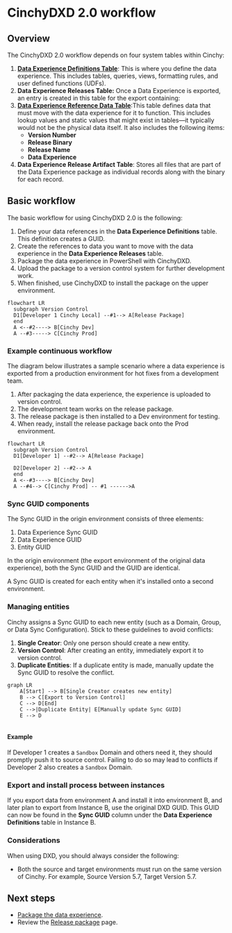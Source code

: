# CinchyDXD 2.0 workflow

## Overview

The CinchyDXD 2.0 workflow depends on four system tables within Cinchy:

1. [**Data Experience Definitions Table**](/guides-for-using-cinchy/builder-guides/cinchydxd-utility/References/data-experience-definitions.md): This is where you define the data experience. This includes tables, queries, views, formatting rules, and user defined functions (UDFs).
1. **Data Experience Releases Table:** Once a Data Experience is exported, an entry is created in this table for the export containing:
1. [**Data Experience Reference Data Table**](/guides-for-using-cinchy/builder-guides/cinchydxd-utility/References/data-experience-reference.md):This table defines data that must move with the data experience for it to function. This includes lookup values and static values that might exist in tables—it typically would not be the physical data itself. It also includes the following items:
   * **Version Number**
   * **Release Binary**
   * **Release Name**
   * **Data Experience**
1. **Data Experience Release Artifact Table**: Stores all files that are part of the Data Experience package as individual records along with the binary for each record.

## Basic workflow 

The basic workflow for using CinchyDXD 2.0 is the following:

1. Define your data references in the **Data Experience Definitions** table. This definition creates a GUID.
1. Create the references to data you want to move with the data experience in the **Data Experience Releases** table.
1. Package the data experience in PowerShell with CinchyDXD.
1. Upload the package to a version control system for further development work.
1. When finished, use CinchyDXD to install the package on the upper environment.

```mermaid
flowchart LR
  subgraph Version Control 
  D1[Developer 1 Cinchy Local] --#1--> A[Release Package]
  end
  A <--#2----> B[Cinchy Dev]
  A --#3-----> C[Cinchy Prod]
```

### Example continuous workflow

The diagram below illustrates a sample scenario where a data experience is exported from a production environment for hot fixes from a development team.

1. After packaging the data experience, the experience is uploaded to version control.
1. The development team works on the release package.
1. The release package is then installed to a Dev environment for testing.
1. When ready, install the release package back onto the Prod environment.

```mermaid
flowchart LR
  subgraph Version Control 
  D1[Developer 1] --#2--> A[Release Package]

  D2[Developer 2] --#2--> A
  end
  A <--#3----> B[Cinchy Dev]
  A --#4--> C[Cinchy Prod] -- #1 ------>A
```

### Sync GUID components

The Sync GUID in the origin environment consists of three elements:

1. Data Experience Sync GUID
2. Data Experience GUID
3. Entity GUID

In the origin environment (the export environment of the original data experience), both the Sync GUID and the GUID are identical.

A Sync GUID is created for each entity when it's installed onto a second environment.

### Managing entities 

Cinchy assigns a Sync GUID to each new entity (such as a Domain, Group, or Data Sync Configuration). Stick to these guidelines to avoid conflicts:

1. **Single Creator**: Only one person should create a new entity.
2. **Version Control**: After creating an entity, immediately export it to version control.
3. **Duplicate Entities**: If a duplicate entity is made, manually update the Sync GUID to resolve the conflict.

```mermaid
graph LR
    A[Start] --> B[Single Creator creates new entity]
    B --> C[Export to Version Control]
    C --> D[End]
    C -->|Duplicate Entity| E[Manually update Sync GUID]
    E --> D


```
#### Example

If Developer 1 creates a `Sandbox` Domain and others need it, they should promptly push it to source control. Failing to do so may lead to conflicts if Developer 2 also creates a `Sandbox` Domain.

### Export and install process between instances

If you export data from environment A and install it into environment B, and later plan to export from Instance B, use the original DXD GUID. This GUID can now be found in the **Sync GUID** column under the **Data Experience Definitions** table in Instance B.

### Considerations

When using DXD, you should always consider the following:

- Both the source and target environments must run on the same version of Cinchy. For example, Source Version 5.7, Target Version 5.7.


## Next steps

- [Package the data experience](../cinchydxd-utility/package-the-data-experience.md).
- Review the [Release package](../cinchydxd-utility/release-package.md) page.